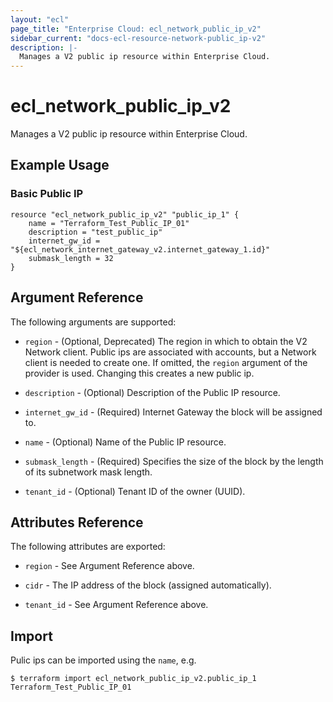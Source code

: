 ```yaml
---
layout: "ecl"
page_title: "Enterprise Cloud: ecl_network_public_ip_v2"
sidebar_current: "docs-ecl-resource-network-public_ip-v2"
description: |-
  Manages a V2 public ip resource within Enterprise Cloud.
---
```


# ecl\_network\_public\_ip\_v2

Manages a V2 public ip resource within Enterprise Cloud.

## Example Usage

### Basic Public IP

```hcl
resource "ecl_network_public_ip_v2" "public_ip_1" {
    name = "Terraform_Test_Public_IP_01"
    description = "test_public_ip"
    internet_gw_id = "${ecl_network_internet_gateway_v2.internet_gateway_1.id}"
    submask_length = 32
}
```

## Argument Reference

The following arguments are supported:

* `region` - (Optional, Deprecated) The region in which to obtain the V2 Network client.
    Public ips are associated with accounts, but a Network client is needed to
    create one. If omitted, the `region` argument of the provider is used.
    Changing this creates a new public ip.

* `description` - (Optional) Description of the Public IP resource.

* `internet_gw_id` - (Required) Internet Gateway the block will be assigned to.

* `name` - (Optional) Name of the Public IP resource.

* `submask_length` - (Required) Specifies the size of the block by the length of its subnetwork mask length.

* `tenant_id` - (Optional) Tenant ID of the owner (UUID).


## Attributes Reference

The following attributes are exported:

* `region` - See Argument Reference above.

* `cidr` - The IP address of the block (assigned automatically).

* `tenant_id` - See Argument Reference above.

## Import

Pulic ips can be imported using the `name`, e.g.

```
$ terraform import ecl_network_public_ip_v2.public_ip_1 Terraform_Test_Public_IP_01
```
